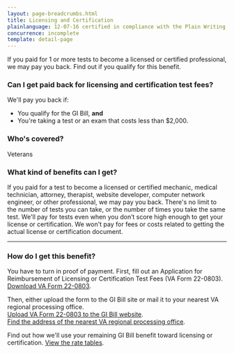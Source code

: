 ```yaml
---
layout: page-breadcrumbs.html
title: Licensing and Certification
plainlanguage: 12-07-16 certified in compliance with the Plain Writing Act
concurrence: incomplete
template: detail-page
---
```


<div class="va-introtext">

If you paid for 1 or more tests to become a licensed or certified professional, we may pay you back. Find out if you qualify for this benefit.

</div>

<div class="feature" markdown="1">

### Can I get paid back for licensing and certification test fees?
We'll pay you back if:

  -	You qualify for the GI Bill, **and** 
  -	You're taking a test or an exam that costs less than $2,000.

### Who's covered?
Veterans

</div>

### What kind of benefits can I get?
If you paid for a test to become a licensed or certified mechanic, medical technician, attorney, therapist, website developer, computer network engineer, or other professional, we may pay you back. There's no limit to the number of tests you can take, or the number of times you take the same test. We'll pay for tests even when you don’t score high enough to get your license or certification. We won't pay for fees or costs related to getting the actual license or certification document.


-----

### How do I get this benefit?
You have to turn in proof of payment. First, fill out an Application for Reimbursement of Licensing or Certification Test Fees (VA Form 22-0803). [Download VA Form 22-0803](http://www.vba.va.gov/pubs/forms/VBA-22-0803-ARE.pdf). 

Then, either upload the form to the GI Bill site or mail it to your nearest VA regional processing office.<br> 
[Upload VA Form 22-0803 to the GI Bill website](https://gibill.custhelp.com/app/utils/login_form/).<br>
[Find the address of the nearest VA regional processing office](http://www.benefits.va.gov/gibill/regional_processing.asp).

Find out how we'll use your remaining GI Bill benefit toward licensing or certification. 
[View the rate tables](https://gibill.custhelp.com/app/answers/detail/a_id/29).
